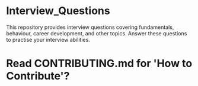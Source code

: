 # Interview_Questions

This repository provides interview questions covering fundamentals, behaviour, career development, and other topics. Answer these questions to practise your interview abilities.


# Read CONTRIBUTING.md for 'How to Contribute'?
